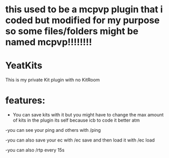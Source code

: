 # this used to be a mcpvp plugin that i coded but modified for my purpose so some files/folders might be named mcpvp!!!!!!!!

# YeatKits
This is my private Kit plugin with no KitRoom


# features:
- You can save kits with it but you might have to change the max amount of kits in the plugin its self because icb to code it better atm

-you can see your ping and others with /ping

-you can also save your ec with /ec save and then load it with /ec load

-you can also /rtp every 15s
